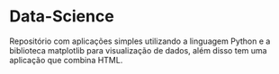 # Data-Science
Repositório com aplicações simples utilizando a linguagem Python e a biblioteca matplotlib para visualização de dados, além disso tem uma aplicação que combina HTML.
